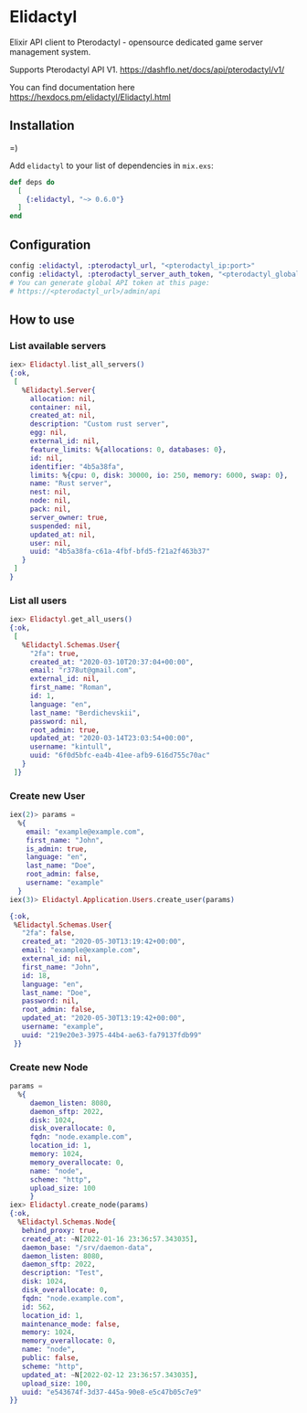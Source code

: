 # Elidactyl

Elixir API client to Pterodactyl - opensource dedicated game server management system.

Supports Pterodactyl API V1.
https://dashflo.net/docs/api/pterodactyl/v1/

You can find documentation here https://hexdocs.pm/elidactyl/Elidactyl.html

## Installation

=)

Add `elidactyl` to your list of dependencies in `mix.exs`:

```elixir
def deps do
  [
    {:elidactyl, "~> 0.6.0"}
  ]
end
```

## Configuration

```elixir
config :elidactyl, :pterodactyl_url, "<pterodactyl_ip:port>"
config :elidactyl, :pterodactyl_server_auth_token, "<pterodactyl_global_auth_token>"
# You can generate global API token at this page:
# https://<pterodactyl_url>/admin/api
```

## How to use

### List available servers

```elixir
iex> Elidactyl.list_all_servers()
{:ok,
 [
   %Elidactyl.Server{
     allocation: nil,
     container: nil,
     created_at: nil,
     description: "Custom rust server",
     egg: nil,
     external_id: nil,
     feature_limits: %{allocations: 0, databases: 0},
     id: nil,
     identifier: "4b5a38fa",
     limits: %{cpu: 0, disk: 30000, io: 250, memory: 6000, swap: 0},
     name: "Rust server",
     nest: nil,
     node: nil,
     pack: nil,
     server_owner: true,
     suspended: nil,
     updated_at: nil,
     user: nil,
     uuid: "4b5a38fa-c61a-4fbf-bfd5-f21a2f463b37"
   }
 ]
}
```

### List all users

```elixir
iex> Elidactyl.get_all_users()
{:ok,
 [
   %Elidactyl.Schemas.User{
     "2fa": true,
     created_at: "2020-03-10T20:37:04+00:00",
     email: "r378ut@gmail.com",
     external_id: nil,
     first_name: "Roman",
     id: 1,
     language: "en",
     last_name: "Berdichevskii",
     password: nil,
     root_admin: true,
     updated_at: "2020-03-14T23:03:54+00:00",
     username: "kintull",
     uuid: "6f0d5bfc-ea4b-41ee-afb9-616d755c70ac"
   }
 ]}
```

### Create new User

```elixir
iex(2)> params =
  %{
    email: "example@example.com",
    first_name: "John",
    is_admin: true,
    language: "en",
    last_name: "Doe",
    root_admin: false,
    username: "example"
  }
iex(3)> Elidactyl.Application.Users.create_user(params)

{:ok,
 %Elidactyl.Schemas.User{
   "2fa": false,
   created_at: "2020-05-30T13:19:42+00:00",
   email: "example@example.com",
   external_id: nil,
   first_name: "John",
   id: 18,
   language: "en",
   last_name: "Doe",
   password: nil,
   root_admin: false,
   updated_at: "2020-05-30T13:19:42+00:00",
   username: "example",
   uuid: "219e20e3-3975-44b4-ae63-fa79137fdb99"
 }}
```

### Create new Node

```elixir
params =
  %{
     daemon_listen: 8080,
     daemon_sftp: 2022,
     disk: 1024,
     disk_overallocate: 0,
     fqdn: "node.example.com",
     location_id: 1,
     memory: 1024,
     memory_overallocate: 0,
     name: "node",
     scheme: "http",
     upload_size: 100
     }
iex> Elidactyl.create_node(params)
{:ok,
  %Elidactyl.Schemas.Node{
   behind_proxy: true,
   created_at: ~N[2022-01-16 23:36:57.343035],
   daemon_base: "/srv/daemon-data",
   daemon_listen: 8080,
   daemon_sftp: 2022,
   description: "Test",
   disk: 1024,
   disk_overallocate: 0,
   fqdn: "node.example.com",
   id: 562,
   location_id: 1,
   maintenance_mode: false,
   memory: 1024,
   memory_overallocate: 0,
   name: "node",
   public: false,
   scheme: "http",
   updated_at: ~N[2022-02-12 23:36:57.343035],
   upload_size: 100,
   uuid: "e543674f-3d37-445a-90e8-e5c47b05c7e9"
}}
```
